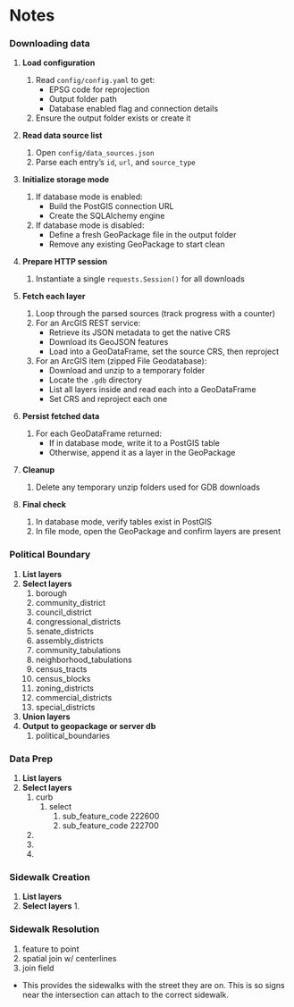 # Notes

### Downloading data
1. **Load configuration**  
   1. Read `config/config.yaml` to get:  
       - EPSG code for reprojection  
       - Output folder path  
       - Database enabled flag and connection details  
   2. Ensure the output folder exists or create it  

2. **Read data source list**  
   1. Open `config/data_sources.json`  
   2. Parse each entry’s `id`, `url`, and `source_type`  

3. **Initialize storage mode**  
   1. If database mode is enabled:  
       - Build the PostGIS connection URL  
       - Create the SQLAlchemy engine  
   2. If database mode is disabled:  
       - Define a fresh GeoPackage file in the output folder  
       - Remove any existing GeoPackage to start clean  

4. **Prepare HTTP session**  
   1. Instantiate a single `requests.Session()` for all downloads  

5. **Fetch each layer**  
   1. Loop through the parsed sources (track progress with a counter)  
   2. For an ArcGIS REST service:  
       - Retrieve its JSON metadata to get the native CRS  
       - Download its GeoJSON features  
       - Load into a GeoDataFrame, set the source CRS, then reproject  
   3. For an ArcGIS item (zipped File Geodatabase):  
       - Download and unzip to a temporary folder  
       - Locate the `.gdb` directory  
       - List all layers inside and read each into a GeoDataFrame  
       - Set CRS and reproject each one  

6. **Persist fetched data**  
   1. For each GeoDataFrame returned:  
       - If in database mode, write it to a PostGIS table  
       - Otherwise, append it as a layer in the GeoPackage  

7. **Cleanup**  
   1. Delete any temporary unzip folders used for GDB downloads  

8. **Final check**  
   1. In database mode, verify tables exist in PostGIS  
   2. In file mode, open the GeoPackage and confirm layers are present  

### Political Boundary
1. **List layers**
2. **Select layers**
    1. borough
    2. community_district
    3. council_district
    4. congressional_districts
    5. senate_districts
    6. assembly_districts
    7. community_tabulations
    9. neighborhood_tabulations
    10. census_tracts
    11. census_blocks
    12. zoning_districts
    13. commercial_districts
    14. special_districts
3. **Union layers**
4. **Output to geopackage or server db**
    1. political_boundaries

### Data Prep
1. **List layers**
2. **Select layers**
    1. curb
        1. select 
            1. sub_feature_code 222600
            2. sub_feature_code 222700
    2. 
    3.
    4.


### Sidewalk Creation
1. **List layers**
2. **Select layers**
    1. 

### Sidewalk Resolution
1. feature to point
2. spatial join w/ centerlines
3. join field
- This provides the sidewalks with the street they are on. This is so signs near the intersection can attach to the correct sidewalk. 
